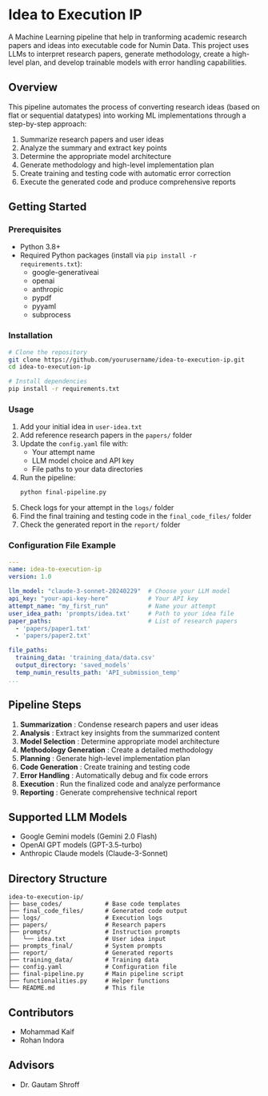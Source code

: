# Idea to Execution IP

A Machine Learning pipeline that help in tranforming academic research papers and ideas into executable code for Numin Data. This project uses LLMs to interpret research papers, generate methodology, create a high-level plan, and develop trainable models with error handling capabilities.

## Overview

This pipeline automates the process of converting research ideas (based on flat or sequential datatypes) into working ML implementations through a step-by-step approach:

1. Summarize research papers and user ideas
2. Analyze the summary and extract key points
3. Determine the appropriate model architecture
4. Generate methodology and high-level implementation plan
5. Create training and testing code with automatic error correction
6. Execute the generated code and produce comprehensive reports

## Getting Started

### Prerequisites

* Python 3.8+
* Required Python packages (install via `pip install -r requirements.txt`):
  * google-generativeai
  * openai
  * anthropic
  * pypdf
  * pyyaml
  * subprocess

### Installation

```bash
# Clone the repository
git clone https://github.com/yourusername/idea-to-execution-ip.git
cd idea-to-execution-ip

# Install dependencies
pip install -r requirements.txt
```

### Usage

1. Add your initial idea in `user-idea.txt`
2. Add reference research papers in the `papers/` folder
3. Update the `config.yaml` file with:
   * Your attempt name
   * LLM model choice and API key
   * File paths to your data directories
4. Run the pipeline:
   ```bash
   python final-pipeline.py
   ```
5. Check logs for your attempt in the `logs/` folder
6. Find the final training and testing code in the `final_code_files/` folder
7. Check the generated report in the `report/` folder

### Configuration File Example

```yaml
---
name: idea-to-execution-ip
version: 1.0

llm_model: "claude-3-sonnet-20240229"  # Choose your LLM model
api_key: "your-api-key-here"           # Your API key
attempt_name: "my_first_run"           # Name your attempt
user_idea_path: 'prompts/idea.txt'     # Path to your idea file
paper_paths:                           # List of research papers
  - 'papers/paper1.txt'
  - 'papers/paper2.txt'

file_paths:
  training_data: 'training_data/data.csv'
  output_directory: 'saved_models'
  temp_numin_results_path: 'API_submission_temp'
...
```

## Pipeline Steps

1. **Summarization** : Condense research papers and user ideas
2. **Analysis** : Extract key insights from the summarized content
3. **Model Selection** : Determine appropriate model architecture
4. **Methodology Generation** : Create a detailed methodology
5. **Planning** : Generate high-level implementation plan
6. **Code Generation** : Create training and testing code
7. **Error Handling** : Automatically debug and fix code errors
8. **Execution** : Run the finalized code and analyze performance
9. **Reporting** : Generate comprehensive technical report

## Supported LLM Models

* Google Gemini models (Gemini 2.0 Flash)
* OpenAI GPT models (GPT-3.5-turbo)
* Anthropic Claude models (Claude-3-Sonnet)

## Directory Structure

```
idea-to-execution-ip/
├── base_codes/            # Base code templates
├── final_code_files/      # Generated code output
├── logs/                  # Execution logs
├── papers/                # Research papers
├── prompts/               # Instruction prompts
│   └── idea.txt           # User idea input
├── prompts_final/         # System prompts
├── report/                # Generated reports
├── training_data/         # Training data
├── config.yaml            # Configuration file
├── final-pipeline.py      # Main pipeline script
├── functionalities.py     # Helper functions
└── README.md              # This file
```

## Contributors

* Mohammad Kaif
* Rohan Indora

## Advisors

* Dr. Gautam Shroff

